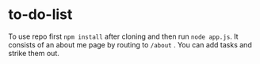 # to-do-list
To use repo first ```npm install``` after cloning and then run ```node app.js```. It consists of an about me page by routing to ```/about``` . You can add tasks and strike them out.
